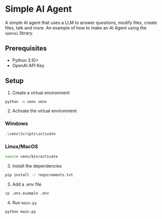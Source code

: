 # Simple AI Agent

A simple AI agent that uses a LLM to answer questions, modify files, create files, talk and more. An example of how to make an AI Agent using the `openai` library.

## Prerequisites

- Python 3.10+
- OpenAI API Key

## Setup

1. Create a virtual environment

```bash
python -m venv venv
```

2. Activate the virtual environment

### Windows

```bash
.\venv\Scripts\activate
```

### Linux/MacOS

```bash
source venv/bin/activate
```

3. Install the dependencies

```bash
pip install -r requirements.txt
```

3. Add a .env file

```bash
cp .env.example .env
```

4. Run `main.py`

```bash
python main.py
```
